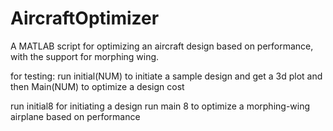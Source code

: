 # AircraftOptimizer
A MATLAB script for optimizing an aircraft design based on performance, with the support for morphing wing.

for testing:
run initial(NUM) to initiate a sample design and get a 3d plot
and then Main(NUM) to optimize a design cost


run initial8 for initiating a design
run main 8 to optimize a morphing-wing airplane based on performance